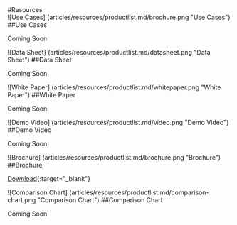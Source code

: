 <div class="resource-materials" markdown="1">
#Resources

<div class="resource-material-wrapper" markdown="1">
<div class="resource-box" markdown="1">
![Use Cases] (articles/resources/productlist.md/brochure.png "Use Cases")
##Use Cases


<span class="disabled">Coming Soon</span>
</div>

<div class="resource-box" markdown="1">
![Data Sheet] (articles/resources/productlist.md/datasheet.png "Data Sheet")
##Data Sheet


<span class="disabled">Coming Soon</span>
</div>

<div class="resource-box" markdown="1">
![White Paper] (articles/resources/productlist.md/whitepaper.png "White Paper")
##White Paper


<span class="disabled">Coming Soon</span>
</div>

<div class="resource-box" markdown="1">
![Demo Video] (articles/resources/productlist.md/video.png "Demo Video")
##Demo Video


<span class="disabled">Coming Soon</span>
</div>

<div class="resource-box" markdown="1">
![Brochure] (articles/resources/productlist.md/brochure.png "Brochure")
##Brochure


[Download](articles/resources/resourcematerial/twinblue.md/twinblue-brochure.pdf){:target="_blank"}
</div>

<div class="resource-box" markdown="1">
![Comparison Chart] (articles/resources/productlist.md/comparison-chart.png "Comparison Chart")
##Comparison Chart


<span class="disabled">Coming Soon</span>
</div>
</div>
</div>